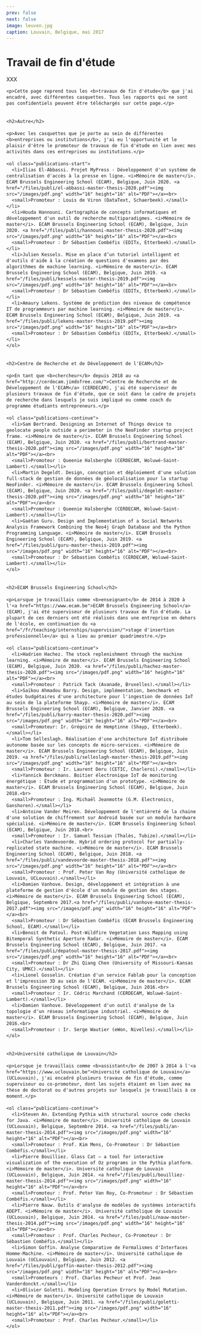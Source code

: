 ```yaml
---
prev: false
next: false
image: leuven.jpg
caption: Louvain, Belgique, mai 2017
---
```


# Travail de fin d'étude

XXX

    <p>Cette page reprend tous les <b>travaux de fin d'étude</b> que j'ai encadré, avec différentes casquettes. Tous les rapports qui ne sont pas confidentiels peuvent être téléchargés sur cette page.</p>


    <h2>Autre</h2>

    <p>Avec les casquettes que je porte au sein de différentes <b>entreprises ou institutions</b>, j'ai eu l'opportunité et le plaisir d'être le promoteur de travaux de fin d'étude en lien avec mes activités dans ces entreprises ou institutions.</p>

    <ol class="publications-start">
      <li>Ilias El-Abbassi. Projet MyPress - Développement d'un système de centralisation d'accès à la presse en ligne. <i>Mémoire de master</i>. ECAM Brussels Engineering School (ECAM), Belgique, Juin 2020. <a href="/files/publi/el-abbassi-master-thesis-2020.pdf"><img src="/images/pdf.png" width="16" height="16" alt="PDF"></a><br>
      <small>Promoteur : Louis de Viron (DataText, Schaerbeek).</small></li>
      <li>Houda Hannouni. Cartographie de concepts informatiques et développement d'un outil de recherche multiparadigmes. <i>Mémoire de master</i>. ECAM Brussels Engineering School (ECAM), Belgique, Juin 2020. <a href="/files/publi/hannouni-master-thesis-2020.pdf"><img src="/images/pdf.png" width="16" height="16" alt="PDF"></a><br>
      <small>Promoteur : Dr Sébastien Combéfis (EDITx, Etterbeek).</small></li>
      <li>Julien Kessels. Mise en place d’un tutoriel intelligent et d'outils d'aide à la création de questions d'examens par des algorithmes de machine learning. <i>Mémoire de master</i>. ECAM Brussels Engineering School (ECAM), Belgique, Juin 2019. <a href="/files/publi/kessels-master-thesis-2019.pdf"><img src="/images/pdf.png" width="16" height="16" alt="PDF"></a><br>
      <small>Promoteur : Dr Sébastien Combéfis (EDITx, Etterbeek).</small></li>
      <li>Amaury Lekens. Système de prédiction des niveaux de compétence IT de programmeurs par machine learning. <i>Mémoire de master</i>. ECAM Brussels Engineering School (ECAM), Belgique, Juin 2019. <a href="/files/publi/lekens-master-thesis-2019.pdf"><img src="/images/pdf.png" width="16" height="16" alt="PDF"></a><br>
      <small>Promoteur : Dr Sébastien Combéfis (EDITx, Etterbeek).</small></li>
    </ol>


    <h2>Centre de Recherche et de Développement de l'ECAM</h2>

    <p>En tant que <b>chercheur</b> depuis 2018 au <a href="http://cerdecam.jimdofree.com/">Centre de Recherche et de Développement de l'ECAM</a> (CERDECAM), j'ai été superviseur de plusieurs travaux de fin d'étude, que ce soit dans le cadre de projets de recherche dans lesquels je suis impliqué ou comme coach du programme étudiants entrepreneurs.</p>

    <ol class="publications-continue">
      <li>Sam Bertrand. Designing an Internet of Things device to geolocate people outside a perimeter in the NeoFinder startup project frame. <i>Mémoire de master</i>. ECAM Brussels Engineering School (ECAM), Belgique, Juin 2020. <a href="/files/publi/bertrand-master-thesis-2020.pdf"><img src="/images/pdf.png" width="16" height="16" alt="PDF"></a><br>
      <small>Promoteur : Queenie Halsberghe (CERDECAM, Woluwé-Saint-Lambert).</small></li>
      <li>Martin Degeldt. Design, conception et déploiement d'une solution full-stack de gestion de données de géolocalisation pour la startup NeoFinder. <i>Mémoire de master</i>. ECAM Brussels Engineering School (ECAM), Belgique, Juin 2020. <a href="/files/publi/degeldt-master-thesis-2020.pdf"><img src="/images/pdf.png" width="16" height="16" alt="PDF"></a><br>
      <small>Promoteur : Queenie Halsberghe (CERDECAM, Woluwé-Saint-Lambert).</small></li>
      <li>Gaétan Guru. Design and Implementation of a Social Networks Analysis Framework Combining the Neo4j Graph Database and the Python Programming Language. <i>Mémoire de master</i>. ECAM Brussels Engineering School (ECAM), Belgique, Juin 2019. <a href="/files/publi/guru-master-thesis-2019.pdf"><img src="/images/pdf.png" width="16" height="16" alt="PDF"></a><br>
      <small>Promoteur : Dr Sébastien Combéfis (CERDECAM, Woluwé-Saint-Lambert).</small></li>
    </ol>


    <h2>ECAM Brussels Engineering School</h2>

    <p>Lorsque je travaillais comme <b>enseignant</b> de 2014 à 2020 à l'<a href="https://www.ecam.be">ECAM Brussels Engineering School</a> (ECAM), j'ai été superviseur de plusieurs travaux de fin d'étude. La plupart de ces derniers ont été réalisés dans une entreprise en dehors de l'école, en continuation du <a href="/fr/teaching/internships/supervision/">stage d'insertion professionnelle</a> qui a lieu au premier quadrimestre.</p>

    <ol class="publications-continue">
      <li>Hadrien Hachez. The stock replenishment through the machine learning. <i>Mémoire de master</i>. ECAM Brussels Engineering School (ECAM), Belgique, Juin 2020. <a href="/files/publi/hachez-master-thesis-2020.pdf"><img src="/images/pdf.png" width="16" height="16" alt="PDF"></a><br>
      <small>Promoteur : Patrick Tack (Avanade, Bruxelles).</small></li>
      <li>Saïkou Ahmadou Barry. Design, implémentation, benchmark et études budgétaires d'une architecture pour l'ingestion de données IoT au sein de la plateforme Shayp. <i>Mémoire de master</i>. ECAM Brussels Engineering School (ECAM), Belgique, Janvier 2020. <a href="/files/publi/barry-master-thesis-2020.pdf"><img src="/images/pdf.png" width="16" height="16" alt="PDF"></a><br>
      <small>Promoteur: Ir. Grégoire de Hemptinne (Shayp, Etterbeek).</small></li>
      <li>Tom Selleslagh. Réalisation d'une architecture IoT distribuée autonome basée sur les concepts de micro-services. <i>Mémoire de master</i>. ECAM Brussels Engineering School (ECAM), Belgique, Juin 2019. <a href="/files/publi/selleslagh-master-thesis-2019.pdf"><img src="/images/pdf.png" width="16" height="16" alt="PDF"></a><br>
      <small>Promoteur : Ir. Laurent Deru (CETIC, Charleroi).</small></li>
      <li>Yannick Berckmans. Boitier électronique IoT de monitoring énergétique : Étude et programmation d'un prototype. <i>Mémoire de master</i>. ECAM Brussels Engineering School (ECAM), Belgique, Juin 2018.<br>
      <small>Promoteur : Ing. Michaël Jeanmotte (G.M. Electronics, Ganshoren).</small></li>
      <li>Antoine Vander Meiren. Développement de l'entièreté de la chaine d'une solution de chiffrement sur Android basée sur un module hardware spécialisé. <i>Mémoire de master</i>. ECAM Brussels Engineering School (ECAM), Belgique, Juin 2018.<br>
      <small>Promoteur : Ir. Samuel Tessian (Thalès, Tubize).</small></li>
      <li>Charles Vandevoorde. Hybrid ordering protocol for partially-replicated state machine. <i>Mémoire de master</i>. ECAM Brussels Engineering School (ECAM), Belgique, Juin 2018. <a href="/files/publi/vandevoorde-master-thesis-2018.pdf"><img src="/images/pdf.png" width="16" height="16" alt="PDF"></a><br>
      <small>Promoteur : Prof. Peter Van Roy (Université catholique de Louvain, UCLouvain).</small></li>
      <li>Damien Vanhove. Design, développement et intégration à une plateforme de gestion d'école d'un module de gestion des stages. <i>Mémoire de master</i>. ECAM Brussels Engineering School (ECAM), Belgique, Septembre 2017.<a href="/files/publi/vanhove-master-thesis-2017.pdf"><img src="/images/pdf.png" width="16" height="16" alt="PDF"></a><br>
      <small>Promoteur : Dr Sébastien Combéfis (ECAM Brussels Engineering School, ECAM).</small></li>
      <li>Benoit de Patoul. Post-Wildfire Vegetation Loss Mapping using Bitemporal Synthetic Aperture Radar. <i>Mémoire de master</i>. ECAM Brussels Engineering School (ECAM), Belgique, Juin 2017. <a href="/files/publi/depatoul-master-thesis-2017.pdf"><img src="/images/pdf.png" width="16" height="16" alt="PDF"></a><br>
      <small>Promoteur : Dr Zhi Qiang Chen (University of Missouri-Kansas City, UMKC).</small></li>
      <li>Lionel Gosselin. Création d'un service Fablab pour la conception et l'impression 3D au sein de l'ECAM. <i>Mémoire de master</i>. ECAM Brussels Engineering School (ECAM), Belgique, Juin 2016.<br>
      <small>Promoteur : Ir. Cédric Marchand (CERDECAM, Woluwé-Saint-Lambert).</small></li>
      <li>Damien Vanhove. Développement d'un outil d'analyse de la topologie d'un réseau informatique industriel. <i>Mémoire de master</i>. ECAM Brussels Engineering School (ECAM), Belgique, Juin 2016.<br>
      <small>Promoteur : Ir. Serge Wautier (eWon, Nivelles).</small></li>
    </ol>


    <h2>Université catholique de Louvain</h2>

    <p>Lorsque je travaillais comme <b>assistant</b> de 2007 à 2014 à l'<a href="https://www.uclouvain.be">Université catholique de Louvain</a> (UCLouvain), j'ai encadré plusieurs travaux de fin d'étude, comme superviseur ou co-promoteur, dont les sujets étaient en lien avec ma thèse de doctorat ou d'autres projets sur lesquels je travaillais à ce moment.</p>

    <ol class="publications-continue">
      <li>Steven An. Extending Pythia with structural source code checks for Java. <i>Mémoire de master</i>. Université catholique de Louvain (UCLouvain), Belgique, Septembre 2014. <a href="/files/publi/an-master-thesis-2014.pdf"><img src="/images/pdf.png" width="16" height="16" alt="PDF"></a><br>
      <small>Promoteur : Prof. Kim Mens, Co-Promoteur : Dr Sébastien Combéfis.</small></li>
      <li>Pierre Bouilliez. Glass Cat — a tool for interactive visualization of the execution of Oz programs in the Pythia platform. <i>Mémoire de master</i>. Université catholique de Louvain (UCLouvain), Belgique, Juin 2014. <a href="/files/publi/bouilliez-master-thesis-2014.pdf"><img src="/images/pdf.png" width="16" height="16" alt="PDF"></a><br>
      <small>Promoteur : Prof. Peter Van Roy, Co-Promoteur : Dr Sébastien Combéfis.</small></li>
      <li>Pierre Nauw. Outils d'analyse de modèles de systèmes interactifs ADEPT. <i>Mémoire de master</i>. Université catholique de Louvain (UCLouvain), Belgique, Juin 2014. <a href="/files/publi/nauw-master-thesis-2014.pdf"><img src="/images/pdf.png" width="16" height="16" alt="PDF"></a><br>
      <small>Promoteur : Prof. Charles Pecheur, Co-Promoteur : Dr Sébastien Combéfis.</small></li>
      <li>Simon Goffin. Analyse Comparative de Formalismes d'Interfaces Homme-Machine. <i>Mémoire de master</i>. Université catholique de Louvain (UCLouvain), Belgique, Juin 2012. <a href="/files/publi/goffin-master-thesis-2012.pdf"><img src="/images/pdf.png" width="16" height="16" alt="PDF"></a><br>
      <small>Promoteurs : Prof. Charles Pecheur et Prof. Jean Vanderdonckt.</small></li>
      <li>Olivier Goletti. Modeling Operation Errors by Model Mutation. <i>Mémoire de master</i>. Université catholique de Louvain (UCLouvain), Belgique, Juin 2011. <a href="/files/publi/goletti-master-thesis-2011.pdf"><img src="/images/pdf.png" width="16" height="16" alt="PDF"></a><br>
      <small>Promoteur : Prof. Charles Pecheur.</small></li>
    </ol>
